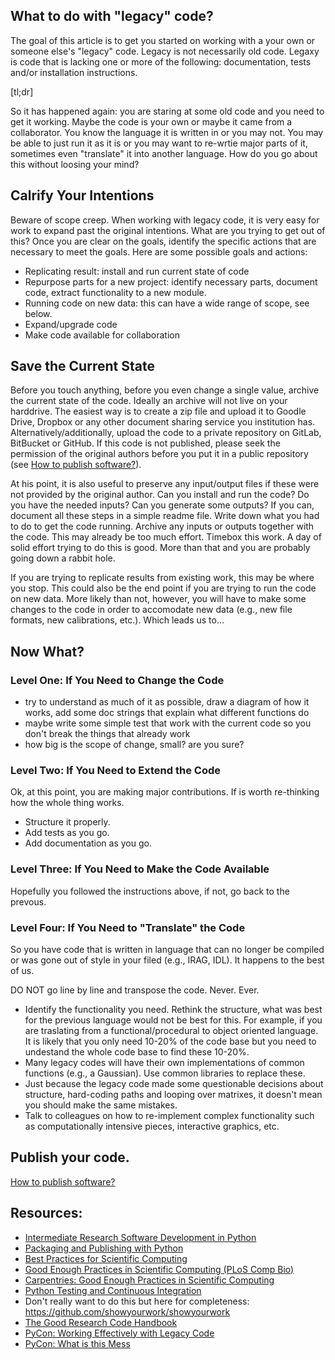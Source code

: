 ## What to do with "legacy" code?

The goal of this article is to get you started on working with a your own or someone else's "legacy" code. Legacy is not necessarily old code. Legaxy is code that is lacking one or more of the following: documentation, tests and/or installation instructions.

[tl;dr]

So it has happened again: you are staring at some old code and you need to get it working. Maybe the code is your own or maybe it came from a collaborator.
You know the language it is written in or you may not. You may be able to just run it as it is or you may want to re-wrtie major parts of it, sometimes even "translate" it into another language. How do you go about this without loosing your mind?

## Calrify Your Intentions

Beware of scope creep. When working with legacy code, it is very easy for work to expand past the original intentions. What are you trying to get out of this? Once you are clear on the goals, identify the specific actions that are necessary to meet the goals. Here are some possible goals and actions:
- Replicating result: install and run current state of code
- Repurpose parts for a new project: identify necessary parts, document code, extract functionality to a new module.
- Running code on new data: this can have a wide range of scope, see below.
- Expand/upgrade code
- Make code available for collaboration

## Save the Current State

Before you touch anything, before you even change a single value, archive the current state of the code. Ideally an archive will not live on your harddrive.
The easiest way is to create a zip file and upload it to Goodle Drive, Dropbox or any other document sharing service you institution has. Alternatively/additionally, 
upload the code to a private repository on GitLab, BitBucket or GitHub. If this code is not published, please seek the permission of the original authors
before you put it in a public repository (see [How to publish software?](https://github.com/mpi-astronomy/FAQ/blob/main/publishing/how-to-publish-software.md)).

At his point, it is also useful to preserve any input/output files if these were not provided by the original author. Can you install and run the code? Do you have the needed inputs? Can you generate some outputs? If you can, document all these steps in a simple readme file. Write down what you had to do to get the code running. Archive any inputs or outputs together with the code. This may already be too much effort. Timebox this work. A day of solid effort trying to do this is good. More than that and you are probably going down a rabbit hole.

If you are trying to replicate results from existing work, this may be where you stop. This could also be the end point if you are trying to run the code on new data. More likely than not, however, you will have to make some changes to the code in order to accomodate new data (e.g., new file formats, new calibrations, etc.). Which leads us to...

## Now What?

### Level One: If You Need to Change the Code

- try to understand as much of it as possible, draw a diagram of how it works, add some doc strings that explain what different functions do
- maybe write some simple test that work with the current code so you don't break the things that already work
- how big is the scope of change, small? are you sure?

### Level Two: If You Need to Extend the Code

Ok, at this point, you are making major contributions. If is worth re-thinking how the whole thing works. 
- Structure it properly.
- Add tests as you go.
- Add documentation as you go.

### Level Three: If You Need to Make the Code Available

Hopefully you followed the instructions above, if not, go back to the prevous.

### Level Four: If You Need to "Translate" the Code 

So you have code that is written in language that can no longer be compiled or was gone out of style in your filed (e.g., IRAG, IDL). It happens to the best of us. 

DO NOT go line by line and transpose the code. Never. Ever.

- Identify the functionality you need. Rethink the structure, what was best for the previous language would not be best for this. For example, if you are traslating from a functional/procedural to object oriented language. It is likely that you only need 10-20% of the code base but you need to undestand the whole code base to find these 10-20%.
- Many legacy codes will have their own implementations of common functions (e.g., a Gaussian). Use common libraries to replace these. 
- Just because the legacy code made some questionable decisions about structure, hard-coding paths and looping over matrixes, it doesn't mean you should make the same mistakes. 
- Talk to colleagues on how to re-implement complex functionality such as computationally intensive pieces, interactive graphics, etc.

## Publish your code. 

[How to publish software?](https://github.com/mpi-astronomy/FAQ/blob/main/publishing/how-to-publish-software.md)

## Resources: 

- [Intermediate Research Software Development in Python](https://carpentries-incubator.github.io/python-intermediate-development/)
- [Packaging and Publishing with Python](https://carpentries-incubator.github.io/python-packaging-publishing/)
- [Best Practices for Scientific Computing](https://journals.plos.org/plosbiology/article?id=10.1371/journal.pbio.1001745)
- [Good Enough Practices in Scientific Computing (PLoS Comp Bio)](https://journals.plos.org/ploscompbiol/article?id=10.1371/journal.pcbi.1005510)
- [Carpentries: Good Enough Practices in Scientific Computing](https://carpentries-incubator.github.io/good-enough-practices/index.html)
- [Python Testing and Continuous Integration](https://carpentries-incubator.github.io/python-testing/)
- Don't really want to do this but here for completeness: https://github.com/showyourwork/showyourwork
- [The Good Research Code Handbook](https://goodresearch.dev/index.html)
- [PyCon: Working Effectively with Legacy Code](https://www.youtube.com/watch?v=RMt43wyg-zg)
- [PyCon: What is this Mess](https://www.youtube.com/watch?v=LDdUuoI_lIg)

